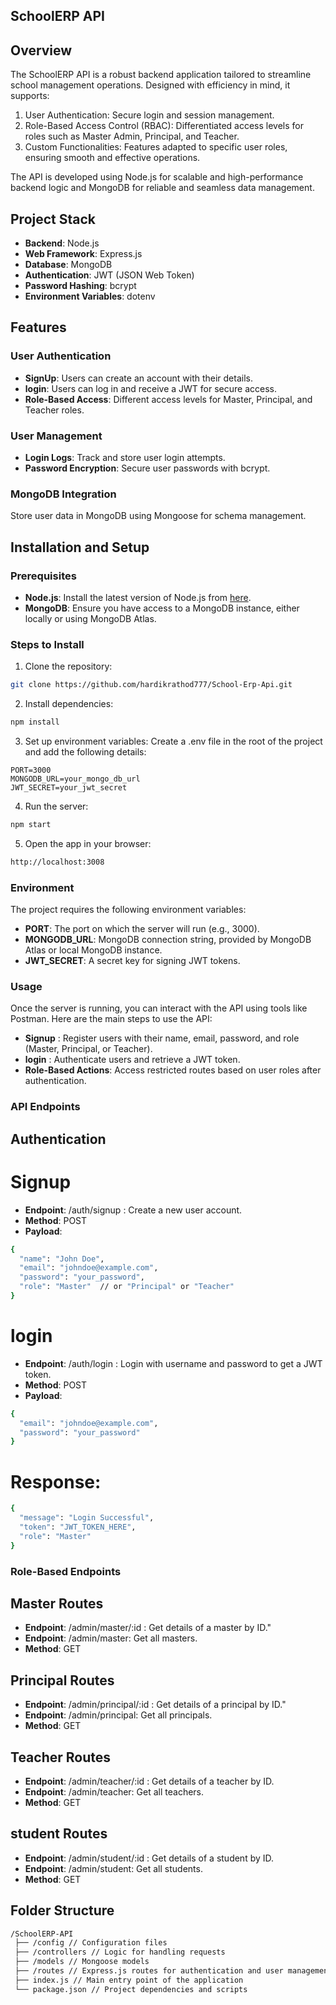 ## SchoolERP API


## Overview

The SchoolERP API is a robust backend application tailored to streamline school management operations. Designed with efficiency in mind, it supports:

 1. User Authentication: Secure login and session management.
 2. Role-Based Access Control (RBAC): Differentiated access levels for roles such as Master Admin, Principal, and Teacher.
 3. Custom Functionalities: Features adapted to specific user roles, ensuring smooth and effective operations.
  
The API is developed using Node.js for scalable and high-performance backend logic and MongoDB for reliable and seamless data management.


## Project Stack
- **Backend**: Node.js
- **Web Framework**: Express.js
- **Database**: MongoDB
- **Authentication**: JWT (JSON Web Token)
- **Password Hashing**: bcrypt
- **Environment Variables**: dotenv


## Features

### User Authentication
- **SignUp**: Users can create an account with their details.
- **login**: Users can log in and receive a JWT for secure access.
- **Role-Based Access**: Different access levels for Master, Principal, and Teacher roles.

### User Management

- **Login Logs**: Track and store user login attempts.
- **Password Encryption**: Secure user passwords with bcrypt.

### MongoDB Integration

Store user data in MongoDB using Mongoose for schema management.

## Installation and Setup

### Prerequisites

- **Node.js**: Install the latest version of Node.js from [here](https://nodejs.org/).
- **MongoDB**: Ensure you have access to a MongoDB instance, either locally or using MongoDB Atlas.

### Steps to Install

1. Clone the repository:
   
```bash
git clone https://github.com/hardikrathod777/School-Erp-Api.git
```


2. Install dependencies:

```bash
npm install
```

3. Set up environment variables: Create a .env file in the root of the project and add the following details:

```plaintext
PORT=3000
MONGODB_URL=your_mongo_db_url
JWT_SECRET=your_jwt_secret
```
4. Run the server:

```bash
npm start
```
5. Open the app in your browser:
```bash
http://localhost:3008
```

### Environment 

The project requires the following environment variables:

- **PORT**: The port on which the server will run (e.g., 3000).
- **MONGODB_URL**: MongoDB connection string, provided by MongoDB Atlas or local MongoDB instance.
- **JWT_SECRET**: A secret key for signing JWT tokens.

### Usage
Once the server is running, you can interact with the API using tools like Postman. Here are the main steps to use the API:

- **Signup** : Register users with their name, email, password, and role (Master, Principal, or Teacher).
- **login** : Authenticate users and retrieve a JWT token.
- **Role-Based Actions**: Access restricted routes based on user roles after authentication.

### API Endpoints

## Authentication

# Signup

- **Endpoint**: /auth/signup : Create a new user account.
- **Method**: POST
- **Payload**:
```bash
{
  "name": "John Doe",
  "email": "johndoe@example.com",
  "password": "your_password",
  "role": "Master"  // or "Principal" or "Teacher"
}
```

# login
- **Endpoint**: /auth/login : Login with username and password to get a JWT token.
- **Method**: POST
- **Payload**:

```bash
{
  "email": "johndoe@example.com",
  "password": "your_password"
}
```

# Response:

```bash
{
  "message": "Login Successful",
  "token": "JWT_TOKEN_HERE",
  "role": "Master"
}
```

### Role-Based Endpoints

## Master Routes

- **Endpoint**: /admin/master/:id :  Get details of a master by ID."
- **Endpoint**:  /admin/master: Get all masters.
- **Method**: GET

## Principal Routes

- **Endpoint**: /admin/principal/:id :  Get details of a principal by ID."
- **Endpoint**:  /admin/principal: Get all principals.
- **Method**: GET

## Teacher Routes

- **Endpoint**: /admin/teacher/:id :  Get details of a teacher by ID.
- **Endpoint**:  /admin/teacher: Get all teachers.
- **Method**: GET

## student Routes

- **Endpoint**: /admin/student/:id :  Get details of a student by ID.
- **Endpoint**:  /admin/student: Get all students.
- **Method**: GET

## Folder Structure
``` bash
/SchoolERP-API
 ├── /config // Configuration files
 ├── /controllers // Logic for handling requests
 ├── /models // Mongoose models
 ├── /routes // Express.js routes for authentication and user management
 ├── index.js // Main entry point of the application
 └── package.json // Project dependencies and scripts
 ```

